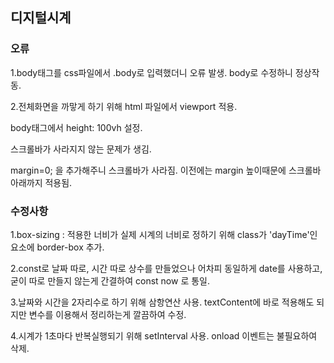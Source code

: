 ## 디지털시계

### 오류
1.body태그를 css파일에서 .body로 입력했더니 오류 발생. body로 수정하니 정상작동.

2.전체화면을 까맣게 하기 위해 html 파일에서 viewport 적용.

body태그에서 height: 100vh 설정. 

스크롤바가 사라지지 않는 문제가 생김. 

margin=0; 을 추가해주니 스크롤바가 사라짐. 이전에는 margin 높이때문에 스크롤바 아래까지 적용됨.

### 수정사항
1.box-sizing : 적용한 너비가 실제 시계의 너비로 정하기 위해 class가 'dayTime'인 요소에 border-box 추가.

2.const로 날짜 따로, 시간 따로 상수를 만들었으나 어차피 동일하게 date를 사용하고, 굳이 따로 만들지 않는게 간결하여 const now 로 통일.

3.날짜와 시간을 2자리수로 하기 위해 삼항연산 사용. textContent에 바로 적용해도 되지만 변수를 이용해서 정리하는게 깔끔하여 수정.

4.시계가 1초마다 반복실행되기 위해 setInterval 사용.  onload 이벤트는 불필요하여 삭제.
